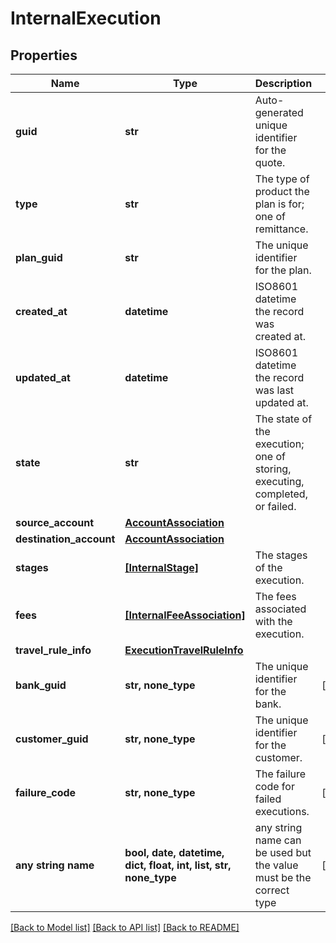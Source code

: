# InternalExecution



## Properties
Name | Type | Description | Notes
------------ | ------------- | ------------- | -------------
**guid** | **str** | Auto-generated unique identifier for the quote. | 
**type** | **str** | The type of product the plan is for; one of remittance. | 
**plan_guid** | **str** | The unique identifier for the plan. | 
**created_at** | **datetime** | ISO8601 datetime the record was created at. | 
**updated_at** | **datetime** | ISO8601 datetime the record was last updated at. | 
**state** | **str** | The state of the execution; one of storing, executing, completed, or failed. | 
**source_account** | [**AccountAssociation**](AccountAssociation.md) |  | 
**destination_account** | [**AccountAssociation**](AccountAssociation.md) |  | 
**stages** | [**[InternalStage]**](InternalStage.md) | The stages of the execution. | 
**fees** | [**[InternalFeeAssociation]**](InternalFeeAssociation.md) | The fees associated with the execution. | 
**travel_rule_info** | [**ExecutionTravelRuleInfo**](ExecutionTravelRuleInfo.md) |  | 
**bank_guid** | **str, none_type** | The unique identifier for the bank. | [optional] 
**customer_guid** | **str, none_type** | The unique identifier for the customer. | [optional] 
**failure_code** | **str, none_type** | The failure code for failed executions. | [optional] 
**any string name** | **bool, date, datetime, dict, float, int, list, str, none_type** | any string name can be used but the value must be the correct type | [optional]

[[Back to Model list]](../README.md#documentation-for-models) [[Back to API list]](../README.md#documentation-for-api-endpoints) [[Back to README]](../README.md)


